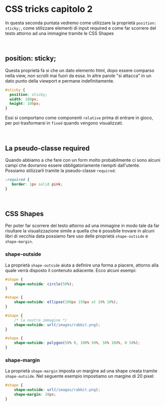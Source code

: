 # CSS tricks capitolo 2

In questa seconda puntata vedremo come utilizzare la proprietà `position: sticky;`, come stilizzare elementi di input required e come far scorrere del testo attorno ad una immagine tramite le CSS Shapes

&nbsp;

## position: sticky;

Questa proprietà fa si che un dato elemento html, dopo essere comparso nella view, non scrolli mai fuori da essa. In altre parole "si attacca" in un dato punto della viewport e permane indefinitamente.

```css
#sticky {
  position: sticky;
  width: 100px;
  height: 100px;
}
```

Essi si comportano come componenti `relative` prima di entrare in gioco, per poi trasformarsi in `fixed` quando vengono visualizzati.

&nbsp;

## La pseudo-classe required

Quando abbiamo a che fare con un form molto probabilmente ci sono alcuni campi che dovranno essere obbligatoriamente riempiti dall'utente. Possiamo stilizzarli tramite la pseudo-classe `required`:

```css
:required {
   border: 1px solid pink;
}
```

&nbsp;

## CSS Shapes

Per poter far scorrere del testo attorno ad una immagine in modo tale da far risultare la visualizzazione simile a quella che è possibile trovare in alcuni libri di vecchia data possiamo fare uso delle proprietà `shape-outside` e `shape-margin`.

### shape-outside

La proprietà `shape-outside` aiuta a definire una forma a piacere, attorno alla quale verrà disposto il contenuto adiacente. Ecco alcuni esempi:

```css
#shape {
    shape-outside: circle(50%);
}
```

```css
#shape {
    shape-outside: ellipse(100px 150px at 10% 10%);
}
```

```css
#shape {
    /* la nostra immagine */
    shape-outside: url(/images/rabbit.png);
}
```

```css
#shape {
    shape-outside: polygon(50% 0, 100% 50%, 50% 100%, 0 50%);
}
```

### shape-margin

La proprietà `shape-margin` imposta un margine ad una shape creata tramite `shape-outside`. Nel seguente esempio impostiamo un margine di 20 pixel:

```css
#shape {
    shape-outside: url(/images/rabbit.png);
    shape-margin: 20px;
}
```
